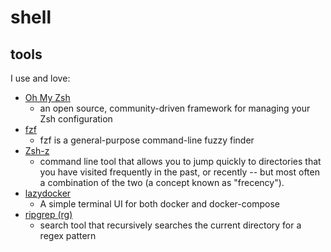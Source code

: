 # shell

## tools

I use and love:

-   [Oh My Zsh](https://ohmyz.sh/)
    -   an open source, community-driven framework for managing your Zsh configuration
-   [fzf](https://github.com/junegunn/fzf)
    -   fzf is a general-purpose command-line fuzzy finder
-   [Zsh-z](https://github.com/agkozak/zsh-z)
    -   command line tool that allows you to jump quickly to directories that you have visited frequently in the past, or recently -- but most often a combination of the two (a concept known as "frecency").
-   [lazydocker](https://github.com/jesseduffield/lazydocker)
    -   A simple terminal UI for both docker and docker-compose
-   [ripgrep (rg)](https://github.com/BurntSushi/ripgrep)
    -   search tool that recursively searches the current directory for a regex pattern
